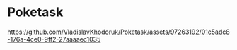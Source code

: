 # Poketask

https://github.com/VladislavKhodoruk/Poketask/assets/97263192/01c5adc8-176a-4ce0-9ff2-27aaaaec1035

